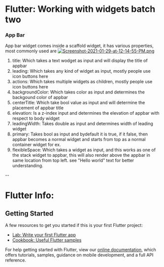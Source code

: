 # Flutter: Working with widgets batch two
### App Bar
App bar widget comes inside a scaffold widget, it has various properties, most commonly used are
[![Screenshot-2021-01-29-at-12-14-55-PM.png](https://i.postimg.cc/dQh5JR9k/Screenshot-2021-01-29-at-12-14-55-PM.png)](https://postimg.cc/LhMtT1w2)
1. title: Which takes a text wodget as input and will display the title of appbar
2. leading: Which takes any kind of widget as input, mostly people use icon buttons here
3. actions: Which takes multiple widgets as children, mostly people use icon buttons here
4. backgroundColor: Which takes color as input and determines the backgound color of appbar
5. centerTitle: Which take bool value as input and will determine the placement of appbar title
6. elevation: Is a z-index input and determines the elevation of appbar with respect to body widget
7. leadingWidth: Takes double as input and determines width of leading widget
8. primary: Takes bool as input and bydefault it is true, if it false, then appbar becomes a normal widget and starts from top as a normal container widget for ex.
9. flexibleSpace: Which takes a widget as input, and this works as one of the stack widget to appbar, this will also render above the appbar in same location from top left. see "Hello world" text for better understanding. 

--
 

# Flutter Info:
## Getting Started

A few resources to get you started if this is your first Flutter project:

- [Lab: Write your first Flutter app](https://flutter.dev/docs/get-started/codelab)
- [Cookbook: Useful Flutter samples](https://flutter.dev/docs/cookbook)

For help getting started with Flutter, view our
[online documentation](https://flutter.dev/docs), which offers tutorials,
samples, guidance on mobile development, and a full API reference.
